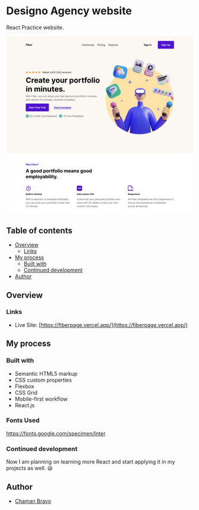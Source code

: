 
# Designo Agency website

React Practice website.

![Design preview](./design-preview/desktop.jpg)


## Table of contents

- [Overview](#overview)
  - [Links](#links)
- [My process](#my-process)
  - [Built with](#built-with)
  - [Continued development](#continued-development)
- [Author](#author)

## Overview

### Links

- Live Site: [https://fiberpage.vercel.app/](https://fiberpage.vercel.app/)

## My process

### Built with

- Semantic HTML5 markup
- CSS custom properties
- Flexbox
- CSS Grid
- Mobile-first workflow
- React.js

### Fonts Used

https://fonts.google.com/specimen/Inter


### Continued development

Now I am planning on learning more React and start applying it in my projects as well. 😃

## Author

- [Chaman Bravo](https://http://chamanbudhathoki.com.np/)



